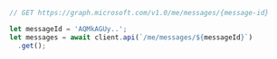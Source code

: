 <!-- markdownlint-disable MD041 -->

```typescript
// GET https://graph.microsoft.com/v1.0/me/messages/{message-id}

let messageId = 'AQMkAGUy..';
let messages = await client.api(`/me/messages/${messageId}`)
  .get();
```
